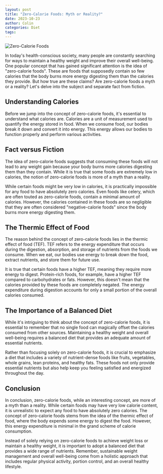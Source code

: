 ```yaml
---
layout: post
title: "Zero-Calorie Foods: Myth or Reality?"
date: 2023-10-23
author: Colin
categories: Diet
tags: 
---
```


![Zero-Calorie Foods](https://source.unsplash.com/1600x900/?zero-calorie,food)

In today's health-conscious society, many people are constantly searching for ways to maintain a healthy weight and improve their overall well-being. One popular concept that has gained significant attention is the idea of "zero-calorie foods". These are foods that supposedly contain so few calories that the body burns more energy digesting them than the calories they provide. But how true are these claims? Are zero-calorie foods a myth or a reality? Let's delve into the subject and separate fact from fiction.

## Understanding Calories
Before we jump into the concept of zero-calorie foods, it's essential to understand what calories are. Calories are a unit of measurement used to quantify the energy stored in food. When we consume food, our bodies break it down and convert it into energy. This energy allows our bodies to function properly and perform various activities.

## Fact versus Fiction
The idea of zero-calorie foods suggests that consuming these foods will not lead to any weight gain because your body burns more calories digesting them than they contain. While it is true that some foods are extremely low in calories, the notion of zero-calorie foods is more of a myth than a reality.

While certain foods might be very low in calories, it is practically impossible for any food to have absolutely zero calories. Even foods like celery, which are often touted as zero-calorie foods, contain a minimal amount of calories. However, the calories contained in these foods are so negligible that they are often considered "negative-calorie foods" since the body burns more energy digesting them.

## The Thermic Effect of Food
The reason behind the concept of zero-calorie foods lies in the thermic effect of food (TEF). TEF refers to the energy expenditure that occurs during the digestion, absorption, and storage of nutrients from the foods we consume. When we eat, our bodies use energy to break down the food, extract nutrients, and store them for future use.

It is true that certain foods have a higher TEF, meaning they require more energy to digest. Protein-rich foods, for example, have a higher TEF compared to carbohydrates or fats. However, this doesn't mean that the calories provided by these foods are completely negated. The energy expenditure during digestion accounts for only a small portion of the overall calories consumed.

## The Importance of a Balanced Diet
While it's intriguing to think about the concept of zero-calorie foods, it is essential to remember that no single food can magically offset the calories consumed from other sources. Maintaining a healthy weight and overall well-being requires a balanced diet that provides an adequate amount of essential nutrients.

Rather than focusing solely on zero-calorie foods, it is crucial to emphasize a diet that includes a variety of nutrient-dense foods like fruits, vegetables, whole grains, lean proteins, and healthy fats. These foods not only provide essential nutrients but also help keep you feeling satisfied and energized throughout the day.

## Conclusion
In conclusion, zero-calorie foods, while an interesting concept, are more of a myth than a reality. While certain foods may have very low calorie content, it is unrealistic to expect any food to have absolutely zero calories. The concept of zero-calorie foods stems from the idea of the thermic effect of food, where the body expends some energy to digest the food. However, this energy expenditure is minimal in the grand scheme of calorie consumption.

Instead of solely relying on zero-calorie foods to achieve weight loss or maintain a healthy weight, it is important to adopt a balanced diet that provides a wide range of nutrients. Remember, sustainable weight management and overall well-being come from a holistic approach that includes regular physical activity, portion control, and an overall healthy lifestyle.
